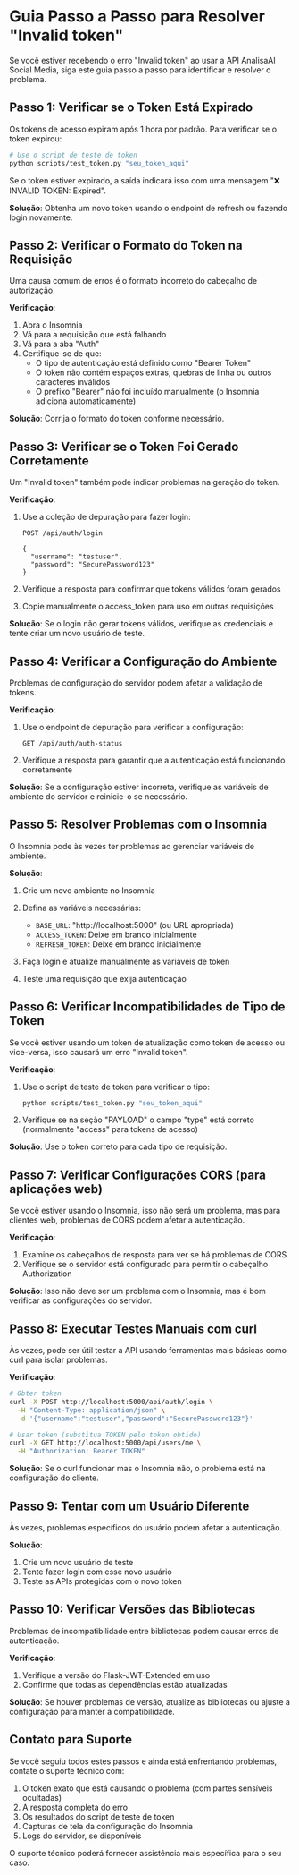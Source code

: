# Guia Passo a Passo para Resolver "Invalid token"

Se você estiver recebendo o erro "Invalid token" ao usar a API AnalisaAI Social Media, siga este guia passo a passo para identificar e resolver o problema.

## Passo 1: Verificar se o Token Está Expirado

Os tokens de acesso expiram após 1 hora por padrão. Para verificar se o token expirou:

```bash
# Use o script de teste de token
python scripts/test_token.py "seu_token_aqui"
```

Se o token estiver expirado, a saída indicará isso com uma mensagem "❌ INVALID TOKEN: Expired".

**Solução**: Obtenha um novo token usando o endpoint de refresh ou fazendo login novamente.

## Passo 2: Verificar o Formato do Token na Requisição

Uma causa comum de erros é o formato incorreto do cabeçalho de autorização.

**Verificação**:
1. Abra o Insomnia
2. Vá para a requisição que está falhando
3. Vá para a aba "Auth"
4. Certifique-se de que:
   - O tipo de autenticação está definido como "Bearer Token"
   - O token não contém espaços extras, quebras de linha ou outros caracteres inválidos
   - O prefixo "Bearer" não foi incluído manualmente (o Insomnia adiciona automaticamente)

**Solução**: Corrija o formato do token conforme necessário.

## Passo 3: Verificar se o Token Foi Gerado Corretamente

Um "Invalid token" também pode indicar problemas na geração do token.

**Verificação**:
1. Use a coleção de depuração para fazer login:
   ```
   POST /api/auth/login
   
   {
     "username": "testuser",
     "password": "SecurePassword123"
   }
   ```

2. Verifique a resposta para confirmar que tokens válidos foram gerados
3. Copie manualmente o access_token para uso em outras requisições

**Solução**: Se o login não gerar tokens válidos, verifique as credenciais e tente criar um novo usuário de teste.

## Passo 4: Verificar a Configuração do Ambiente

Problemas de configuração do servidor podem afetar a validação de tokens.

**Verificação**:
1. Use o endpoint de depuração para verificar a configuração:
   ```
   GET /api/auth/auth-status
   ```

2. Verifique a resposta para garantir que a autenticação está funcionando corretamente

**Solução**: Se a configuração estiver incorreta, verifique as variáveis de ambiente do servidor e reinicie-o se necessário.

## Passo 5: Resolver Problemas com o Insomnia

O Insomnia pode às vezes ter problemas ao gerenciar variáveis de ambiente.

**Solução**:
1. Crie um novo ambiente no Insomnia
2. Defina as variáveis necessárias:
   - `BASE_URL`: "http://localhost:5000" (ou URL apropriada)
   - `ACCESS_TOKEN`: Deixe em branco inicialmente
   - `REFRESH_TOKEN`: Deixe em branco inicialmente

3. Faça login e atualize manualmente as variáveis de token
4. Teste uma requisição que exija autenticação

## Passo 6: Verificar Incompatibilidades de Tipo de Token

Se você estiver usando um token de atualização como token de acesso ou vice-versa, isso causará um erro "Invalid token".

**Verificação**:
1. Use o script de teste de token para verificar o tipo:
   ```bash
   python scripts/test_token.py "seu_token_aqui"
   ```

2. Verifique se na seção "PAYLOAD" o campo "type" está correto (normalmente "access" para tokens de acesso)

**Solução**: Use o token correto para cada tipo de requisição.

## Passo 7: Verificar Configurações CORS (para aplicações web)

Se você estiver usando o Insomnia, isso não será um problema, mas para clientes web, problemas de CORS podem afetar a autenticação.

**Verificação**:
1. Examine os cabeçalhos de resposta para ver se há problemas de CORS
2. Verifique se o servidor está configurado para permitir o cabeçalho Authorization

**Solução**: Isso não deve ser um problema com o Insomnia, mas é bom verificar as configurações do servidor.

## Passo 8: Executar Testes Manuais com curl

Às vezes, pode ser útil testar a API usando ferramentas mais básicas como curl para isolar problemas.

**Verificação**:
```bash
# Obter token
curl -X POST http://localhost:5000/api/auth/login \
  -H "Content-Type: application/json" \
  -d '{"username":"testuser","password":"SecurePassword123"}'

# Usar token (substitua TOKEN pelo token obtido)
curl -X GET http://localhost:5000/api/users/me \
  -H "Authorization: Bearer TOKEN"
```

**Solução**: Se o curl funcionar mas o Insomnia não, o problema está na configuração do cliente.

## Passo 9: Tentar com um Usuário Diferente

Às vezes, problemas específicos do usuário podem afetar a autenticação.

**Solução**:
1. Crie um novo usuário de teste
2. Tente fazer login com esse novo usuário
3. Teste as APIs protegidas com o novo token

## Passo 10: Verificar Versões das Bibliotecas

Problemas de incompatibilidade entre bibliotecas podem causar erros de autenticação.

**Verificação**:
1. Verifique a versão do Flask-JWT-Extended em uso
2. Confirme que todas as dependências estão atualizadas

**Solução**: Se houver problemas de versão, atualize as bibliotecas ou ajuste a configuração para manter a compatibilidade.

## Contato para Suporte

Se você seguiu todos estes passos e ainda está enfrentando problemas, contate o suporte técnico com:

1. O token exato que está causando o problema (com partes sensíveis ocultadas)
2. A resposta completa do erro
3. Os resultados do script de teste de token
4. Capturas de tela da configuração do Insomnia
5. Logs do servidor, se disponíveis

O suporte técnico poderá fornecer assistência mais específica para o seu caso.